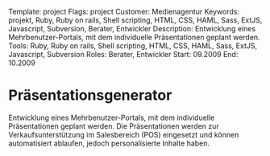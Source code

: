 Template: project
Flags: project
Customer: Medienagentur
Keywords: projekt, Ruby, Ruby on rails, Shell scripting, HTML, CSS, HAML, Sass, ExtJS, Javascript, Subversion, Berater, Entwickler
Description: Entwicklung eines Mehrbenutzer-Portals, mit dem individuelle Präsentationen geplant werden.
Tools: Ruby, Ruby on rails, Shell scripting, HTML, CSS, HAML, Sass, ExtJS, Javascript, Subversion
Roles: Berater, Entwickler
Start: 09.2009
End: 10.2009

# Präsentationsgenerator

Entwicklung eines Mehrbenutzer-Portals, mit dem individuelle Präsentationen geplant werden. Die Präsentationen werden zur Verkaufsunterstützung im Salesbereich (POS) eingesetzt und können automatisiert ablaufen, jedoch personalisierte Inhalte haben.


